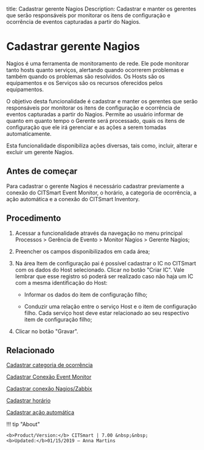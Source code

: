 title: Cadastrar gerente Nagios
Description: Cadastrar e manter os gerentes que serão responsáveis por monitorar os itens de configuração e ocorrência de eventos capturadas a partir do Nagios.
# Cadastrar gerente Nagios

Nagios é uma ferramenta de monitoramento de rede. Ele pode monitorar tanto hosts
quanto serviços, alertando quando ocorrerem problemas e também quando os
problemas são resolvidos. Os Hosts são os equipamentos e os Serviços são os
recursos oferecidos pelos equipamentos.

O objetivo desta funcionalidade é cadastrar e manter os gerentes que serão
responsáveis por monitorar os itens de configuração e ocorrência de eventos
capturadas a partir do Nagios. Permite ao usuário informar de quanto em quanto
tempo o Gerente será processado, quais os itens de configuração que ele irá
gerenciar e as ações a serem tomadas automaticamente.

Esta funcionalidade disponibiliza ações diversas, tais como, incluir, alterar e
excluir um gerente Nagios.

Antes de começar
--------------------

Para cadastrar o gerente Nagios é necessário cadastrar previamente a conexão do
CITSmart Event Monitor, o horário, a categoria de ocorrência, a ação automática
e a conexão do CITSmart Inventory.

Procedimento
----------------

1.  Acessar a funcionalidade através da navegação no menu principal Processos \>
    Gerência de Evento \> Monitor Nagios \> Gerente Nagios;

2.  Preencher os campos disponibilizados em cada área;

3.  Na área Item de configuração pai é possível cadastrar o IC no CITSmart com
    os dados do Host selecionado. Clicar no botão "Criar IC". Vale lembrar que
    esse registro só poderá ser realizado caso não haja um IC com a mesma
    identificação do Host:

    -   Informar os dados do item de configuração filho;

    -   Conduzir uma relação entre o serviço Host e o item de configuração filho.
        Cada serviço host deve estar relacionado ao seu respectivo item de
        configuração filho;

1.  Clicar no botão "Gravar".


Relacionado
-----------

[Cadastrar categoria de ocorrência](/pt-br/citsmart-7/processes/event/configuration/register-occurence-category.html)

[Cadastrar Conexão Event Monitor](/pt-br/citsmart-7/processes/event/configuration/register-event-monitor-connection.html)

[Cadastrar conexão Nagios/Zabbix](/pt-br/citsmart-7/processes/event/configuration/register-nagios-zabbix-connection.html)

[Cadastrar horário](/pt-br/citsmart-7/processes/event/configuration/register-time.html)

[Cadastrar ação automática](/pt-br/citsmart-7/additional-features/automation-of-operation/configuration/register-automatic-action.html)


!!! tip "About"

    <b>Product/Version:</b> CITSmart | 7.00 &nbsp;&nbsp;
    <b>Updated:</b>01/15/2019 – Anna Martins
